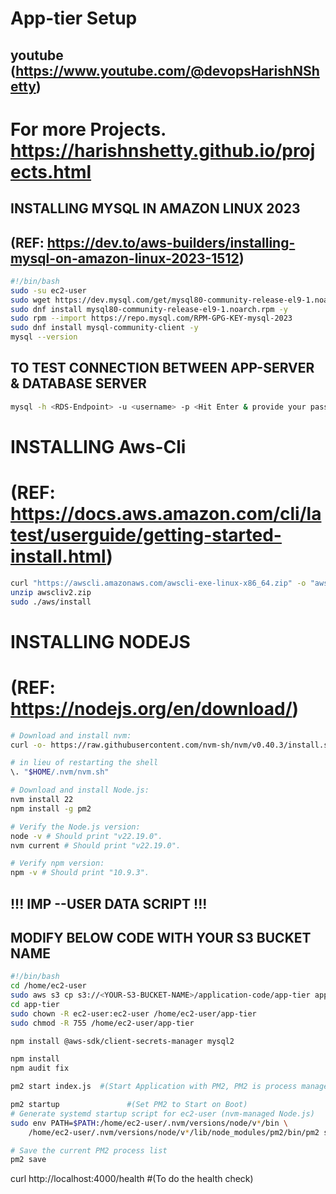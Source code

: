 # App-tier Setup 
## youtube (https://www.youtube.com/@devopsHarishNShetty)
# For more Projects. https://harishnshetty.github.io/projects.html
## INSTALLING MYSQL IN AMAZON LINUX 2023
## (REF: https://dev.to/aws-builders/installing-mysql-on-amazon-linux-2023-1512)

```bash
#!/bin/bash
sudo -su ec2-user
sudo wget https://dev.mysql.com/get/mysql80-community-release-el9-1.noarch.rpm
sudo dnf install mysql80-community-release-el9-1.noarch.rpm -y
sudo rpm --import https://repo.mysql.com/RPM-GPG-KEY-mysql-2023
sudo dnf install mysql-community-client -y
mysql --version
```

## TO TEST CONNECTION BETWEEN APP-SERVER & DATABASE SERVER
```bash
mysql -h <RDS-Endpoint> -u <username> -p <Hit Enter & provide your password>
```

# INSTALLING Aws-Cli
# (REF: https://docs.aws.amazon.com/cli/latest/userguide/getting-started-install.html)
```bash
curl "https://awscli.amazonaws.com/awscli-exe-linux-x86_64.zip" -o "awscliv2.zip"
unzip awscliv2.zip
sudo ./aws/install
```
# INSTALLING NODEJS 
# (REF: https://nodejs.org/en/download/)	
```bash
# Download and install nvm:
curl -o- https://raw.githubusercontent.com/nvm-sh/nvm/v0.40.3/install.sh | bash

# in lieu of restarting the shell
\. "$HOME/.nvm/nvm.sh"

# Download and install Node.js:
nvm install 22
npm install -g pm2

# Verify the Node.js version:
node -v # Should print "v22.19.0".
nvm current # Should print "v22.19.0".

# Verify npm version:
npm -v # Should print "10.9.3".
```

## !!! IMP  --USER DATA SCRIPT !!!
## MODIFY BELOW CODE WITH YOUR S3 BUCKET NAME

```bash
#!/bin/bash
cd /home/ec2-user
sudo aws s3 cp s3://<YOUR-S3-BUCKET-NAME>/application-code/app-tier app-tier --recursive
cd app-tier
sudo chown -R ec2-user:ec2-user /home/ec2-user/app-tier
sudo chmod -R 755 /home/ec2-user/app-tier

npm install @aws-sdk/client-secrets-manager mysql2

npm install
npm audit fix

pm2 start index.js 	#(Start Application with PM2, PM2 is process manager for NodeJS)

pm2 startup 			  #(Set PM2 to Start on Boot)
# Generate systemd startup script for ec2-user (nvm-managed Node.js)
sudo env PATH=$PATH:/home/ec2-user/.nvm/versions/node/v*/bin \
    /home/ec2-user/.nvm/versions/node/v*/lib/node_modules/pm2/bin/pm2 startup systemd -u ec2-user --hp /home/ec2-user

# Save the current PM2 process list
pm2 save

```
curl http://localhost:4000/health #(To do the health check)